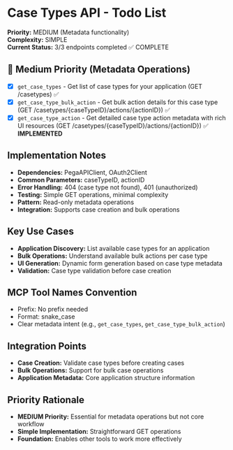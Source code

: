# Case Types API - Todo List

**Priority:** MEDIUM (Metadata functionality)  
**Complexity:** SIMPLE  
**Current Status:** 3/3 endpoints completed ✅ COMPLETE

## 🔄 Medium Priority (Metadata Operations)
- [x] `get_case_types` - Get list of case types for your application (GET /casetypes) ✅
- [x] `get_case_type_bulk_action` - Get bulk action details for this case type (GET /casetypes/{caseTypeID}/actions/{actionID}) ✅
- [x] `get_case_type_action` - Get detailed case type action metadata with rich UI resources (GET /casetypes/{caseTypeID}/actions/{actionID}) ✅ **IMPLEMENTED**

## Implementation Notes
- **Dependencies:** PegaAPIClient, OAuth2Client
- **Common Parameters:** caseTypeID, actionID
- **Error Handling:** 404 (case type not found), 401 (unauthorized)
- **Testing:** Simple GET operations, minimal complexity
- **Pattern:** Read-only metadata operations
- **Integration:** Supports case creation and bulk operations

## Key Use Cases
- **Application Discovery:** List available case types for an application
- **Bulk Operations:** Understand available bulk actions per case type
- **UI Generation:** Dynamic form generation based on case type metadata
- **Validation:** Case type validation before case creation

## MCP Tool Names Convention
- Prefix: No prefix needed
- Format: snake_case
- Clear metadata intent (e.g., `get_case_types`, `get_case_type_bulk_action`)

## Integration Points
- **Case Creation:** Validate case types before creating cases
- **Bulk Operations:** Support for bulk case operations
- **Application Metadata:** Core application structure information

## Priority Rationale
- **MEDIUM Priority:** Essential for metadata operations but not core workflow
- **Simple Implementation:** Straightforward GET operations
- **Foundation:** Enables other tools to work more effectively
